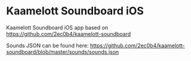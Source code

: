 # Kaamelott Soundboard iOS

Kaamelott Soundboard iOS app based on https://github.com/2ec0b4/kaamelott-soundboard

Sounds JSON can be found here: https://github.com/2ec0b4/kaamelott-soundboard/blob/master/sounds/sounds.json

